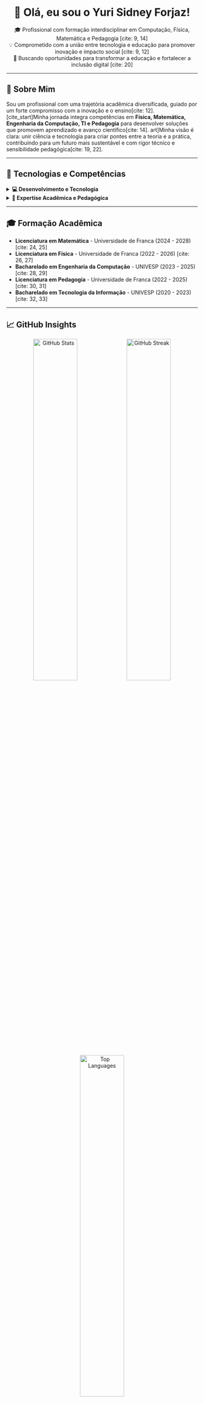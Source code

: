 <h1 align="center">👋 Olá, eu sou o Yuri Sidney Forjaz!</h1>

<p align="center">
  🎓 Profissional com formação interdisciplinar em Computação, Física, Matemática e Pedagogia [cite: 9, 14] <br>
  💡 Comprometido com a união entre tecnologia e educação para promover inovação e impacto social [cite: 9, 12] <br>
  🚀 Buscando oportunidades para transformar a educação e fortalecer a inclusão digital [cite: 20]
</p>

---

## 🎯 Sobre Mim

Sou um profissional com uma trajetória acadêmica diversificada, guiado por um forte compromisso com a inovação e o ensino[cite: 12]. [cite_start]Minha jornada integra competências em **Física, Matemática, Engenharia da Computação, TI e Pedagogia** para desenvolver soluções que promovem aprendizado e avanço científico[cite: 14]. art]Minha visão é clara: unir ciência e tecnologia para criar pontes entre a teoria e a prática, contribuindo para um futuro mais sustentável e com rigor técnico e sensibilidade pedagógica[cite: 19, 22].

---

## 🧰 Tecnologias e Competências

<details>
  <summary><strong>💻 Desenvolvimento e Tecnologia</strong></summary>
  <p align="center">
    <img src="https://img.shields.io/badge/Angular-DD0031?style=for-the-badge&logo=angular&logoColor=white" alt="Angular">
    <img src="https://img.shields.io/badge/.NET-512BD4?style=for-the-badge&logo=dotnet&logoColor=white" alt="ASP.NET">
    <img src="https://img.shields.io/badge/IoT-00979D?style=for-the-badge&logo=Raspberry+Pi&logoColor=white" alt="IoT">
  </p>
</details>

<details>
  <summary><strong>🔬 Expertise Acadêmica e Pedagógica</strong></summary>
  <p align="center">
    <img src="https://img.shields.io/badge/Ensino de Matemática-00549F?style=for-the-badge&logo=google-scholar&logoColor=white" alt="Ensino de Matemática">
    <img src="https://img.shields.io/badge/Física-2D2D2D?style=for-the-badge&logo=atom&logoColor=white" alt="Física">
    <img src="https://img.shields.io/badge/Pedagogia-F15A29?style=for-the-badge&logo=read-the-docs&logoColor=white" alt="Pedagogia">
  </p>
</details>

---

## 🎓 Formação Acadêmica

* **Licenciatura em Matemática** - Universidade de Franca (2024 - 2028) [cite: 24, 25]
* **Licenciatura em Física** - Universidade de Franca (2022 - 2026) [cite: 26, 27]
* **Bacharelado em Engenharia da Computação** - UNIVESP (2023 - 2025) [cite: 28, 29]
* **Licenciatura em Pedagogia** - Universidade de Franca (2022 - 2025) [cite: 30, 31]
* **Bacharelado em Tecnologia da Informação** - UNIVESP (2020 - 2023) [cite: 32, 33]

---

## 📈 GitHub Insights

<p align="center">
  <img src="https://github-readme-stats.vercel.app/api?username=SEU_USUARIO_GITHUB&theme=radical&show_icons=true&hide_border=false&include_all_commits=true" width="48%" alt="GitHub Stats">
  <img src="https://github-readme-streak-stats.herokuapp.com/?user=SEU_USUARIO_GITHUB&theme=radical&hide_border=false" width="48%" alt="GitHub Streak">
</p>
<p align="center">
  <img src="https://github-readme-stats.vercel.app/api/top-langs/?username=SEU_USUARIO_GITHUB&theme=radical&hide_border=false&layout=compact" width="48%" alt="Top Languages">
</p>

---

<p align="center">
  <img src="https://github.com/SEU_USUARIO_GITHUB/SEU_USUARIO_GITHUB/blob/output/github-contribution-grid-snake.svg" alt="Snake animation" />
</p>

---

## 🌐 Onde me encontrar

<p align="center">
  <a href="https://www.linkedin.com/in/yuri-sidney-forjaz-0431751b4">
    <img src="https://img.shields.io/badge/LinkedIn-%230077B5.svg?style=for-the-badge&logo=linkedin&logoColor=white" alt="LinkedIn">
  </a>
  <a href="mailto:ysidfor@gmail.com">
    <img src="https://img.shields.io/badge/Gmail-D14836?style=for-the-badge&logo=gmail&logoColor=white" alt="Gmail">
  </a>
</p>
